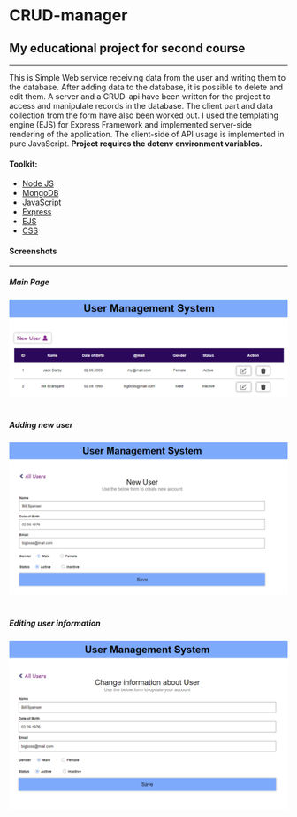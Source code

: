 # CRUD-manager

## My educational project for second course
***
This is Simple Web service receiving data from the user and writing them to the database. After adding data to the database, it is possible to delete and edit them. A server and a CRUD-api have been written for the project to access and manipulate records in the database. The client part and data collection from the form have also been worked out. I used the templating engine (EJS) for Express Framework and implemented server-side rendering of the application. The client-side of API usage is implemented in pure JavaScript. **Project requires the dotenv environment variables.**


#### Toolkit: 
+ [Node JS](https://nodejs.org/en/about/)
+ [MongoDB](https://www.mongodb.com/)
+ [JavaScript](https://developer.mozilla.org/en/docs/Web/JavaScript)
+ [Express](http://expressjs.com/)
+ [EJS](https://ejs.co/)
+ [CSS](https://developer.mozilla.org/en-US/docs/Learn/Getting_started_with_the_web/CSS_basics)


#### Screenshots
***
##### Main Page
![screen1](/sources/img/static/pict1.png)
#
##### Adding new user
![screen2](/sources/img/static/pict2.png)
#
##### Editing user information
![screen3](/sources/img/static/pict3.png)
